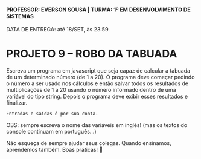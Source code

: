 #### PROFESSOR: EVERSON SOUSA | TURMA: 1º EM DESENVOLVIMENTO DE SISTEMAS

DATA DE ENTREGA: até 18/SET, às 23:59.
# PROJETO 9 – ROBO DA TABUADA

Escreva um programa em javascript que seja capaz de calcular a tabuada de um determinado número (de 1 a 20). O programa deve começar pedindo o número a ser usado nos cálculos e então salvar todos os resultados de multiplicações de 1 a 20 usando o número informado dentro de uma variável do tipo string. Depois o programa deve exibir esses resultados e finalizar.

```
Entradas e saídas é por sua conta.
```

OBS: sempre escreva o nome das variáveis em inglês! (mas os textos do console continuam em português...)

Não esqueça de sempre ajudar seus colegas. Quando ensinamos, aprendemos também.
Boas práticas! :call_me_hand:
